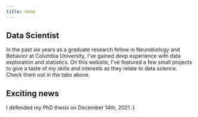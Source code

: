 ```yaml
---
title: Home
---
```


## Data Scientist

In the past six years as a graduate research fellow in Neurobiology and Behavior at Columbia University, I've gained deep experience with data exploration and statistics. On this website, I've featured a few small projects to give a taste of my skills and interests as they relate to data science. Check them out in the tabs above.

## Exciting news
I defended my PhD thesis on December 14th, 2021 :)
